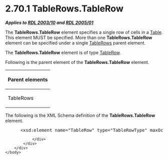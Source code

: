 <html dir="LTR" xmlns:mshelp="http://msdn.microsoft.com/mshelp" xmlns:ddue="http://ddue.schemas.microsoft.com/authoring/2003/5" xmlns:xlink="http://www.w3.org/1999/xlink" xmlns:tool="http://www.microsoft.com/tooltip">
    <head>
        <meta http-equiv="Content-Type" content="text/html; CHARSET=utf-8"></meta>
        <meta name="save" content="history"></meta>
        <title>2.70.1 TableRows.TableRow</title>
        <xml>
            <mshelp:toctitle title="2.70.1 TableRows.TableRow"></mshelp:toctitle>
            <mshelp:rltitle title="[MS-RDL]: TableRows.TableRow"></mshelp:rltitle>
            <mshelp:keyword index="A" term="7cea6e2c-4e51-413d-be6b-debfba4179e8"></mshelp:keyword>
            <mshelp:attr name="DCSext.ContentType" value="open specification"></mshelp:attr>
            <mshelp:attr name="AssetID" value="7cea6e2c-4e51-413d-be6b-debfba4179e8"></mshelp:attr>
            <mshelp:attr name="TopicType" value="kbRef"></mshelp:attr>
            <mshelp:attr name="DCSext.Title" value="[MS-RDL]: TableRows.TableRow" />
        </xml>
    </head>
    <body>
        <div id="header">
            <h1 class="heading">2.70.1 TableRows.TableRow</h1>
        </div>
        <div id="mainSection">
            <div id="mainBody">
                <div id="allHistory" class="saveHistory"></div>
                <div id="sectionSection0" class="section" name="collapseableSection">
                    

<p><b><i>Applies to </i></b><a href="a7e2ad00-07c8-4f6d-80ab-3ad55df7b233.html"><b><i>RDL 2003/10</i></b></a><b>
<i>and </i></b><a href="3ebe2912-4958-4832-b391-cad1f5e13338.html"><b><i>RDL 2005/01</i></b></a></p>

<p>The <b>TableRows.TableRow</b> element specifies a single row
of cells in a <a href="660db744-699e-4ca3-a2d6-a5cab4bcf9b0.html">Table</a>.
This element MUST be specified. More than one <b>TableRows.TableRow</b> element
can be specified under a single <a href="e0f8c5a6-4cdb-4fec-9bfc-cabf5ecd04ad.html">TableRows</a> parent element.</p>

<p>The <b>TableRows.TableRow</b> element is of type <a href="839c6688-01b5-4468-a398-49a7a4ce5eed.html">TableRow</a>.</p>

<p>Following is the parent element of the <b>TableRows.TableRow</b>
element.</p>

<table>
 <thead>
  <tr>
   <th>
   <p>Parent elements</p>
   </th>
  </tr>
 </thead>
 <tr>
  <td>
  <p>TableRows</p>
  </td>
 </tr>
</table>

<p>The following is the XML Schema definition of the <b>TableRows.TableRow</b>
element.</p>

<dl>
<dd>
<div><pre> &lt;xsd:element name=&quot;TableRow&quot; type=&quot;TableRowType&quot; maxOccurs=&quot;unbounded&quot; /&gt;
</pre></div>
</dd></dl>


                </div>
            </div>
        </div>
    </body>
</html>